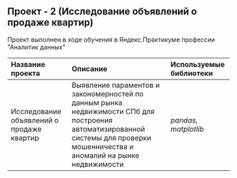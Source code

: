 ## Проект - 2 (Исследование объявлений о продаже квартир)

Проект выполнен в ходе обучения в Яндекс.Практикуме профессии "Аналитик данных"

| Название проекта | Описание | Используемые библиотеки | 
| :---------------------- | :---------------------- | :---------------------- |
| Исследование объявлений о продаже квартир | Выявление параментов и закономерностей по данным рынка недвижимости СПб для построения автоматизированной системы для проверки мошенничества и аномалий на рынке недвижимости | *pandas, matplotlib* |
